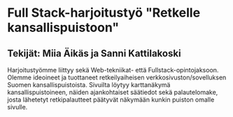 # Full Stack-harjoitustyö "Retkelle kansallispuistoon"

## Tekijät: Miia Äikäs ja Sanni Kattilakoski

Harjoitustyömme liittyy sekä Web-tekniikat- että Fullstack-opintojaksoon. Olemme ideoineet ja tuottaneet retkeilyaiheisen verkkosivuston/sovelluksen Suomen kansallispuistoista. 
Sivuilta löytyy karttanäkymä kansallispuistoineen, näiden ajankohtaiset säätiedot sekä palautelomake, josta lähetetyt retkipalautteet päätyvät näkymään kunkin puiston omalle sivulle.